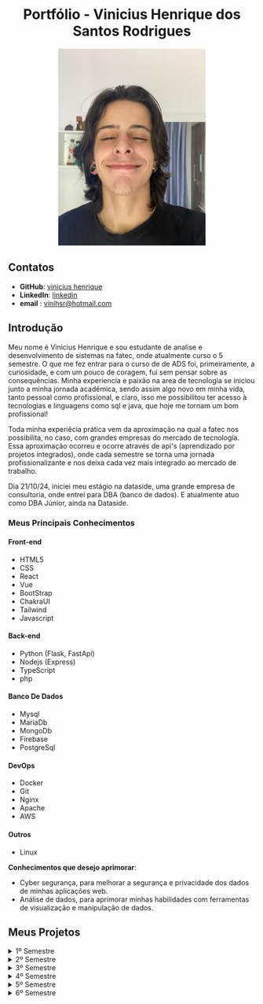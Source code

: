 <h1 align="center">Portfólio - Vinicius Henrique dos Santos Rodrigues</h1>

<div align="center">


<img src="./imagens/Imagem colada.png" alt="Foto de Vinicius" width="300" height="400">
</div>

## Contatos

- **GitHub**: [vinicius henrique](https://github.com/vinihsr)
- **LinkedIn**: [linkedin](https://www.linkedin.com/in/vinicius-henrique-1a016524a/)
- **email** : [vinihsr@hotmail.com](vinihsr@hotmail.com)


## Introdução

Meu nome é Vinicius Henrique e sou estudante de analise e desenvolvimento de sistemas na fatec, onde atualmente curso o 5 semestre. O que me fez entrar para o curso de de ADS foi, primeiramente, a curiosidade, e com um pouco de coragem, fui sem pensar sobre as consequências. Minha experiencia e paixão na area de tecnologia se iniciou junto a minha jornada acadêmica, sendo assim algo novo em minha vida, tanto pessoal como profissional, e claro, isso me possibilitou ter acesso à tecnologias e linguagens como sql e java, que hoje me tornam um bom profissional!

Toda minha experiêcia prática vem da aproximação na qual a fatec nos possibilita, no caso, com grandes empresas do mercado de tecnologia. Essa aproximação ocorreu e ocorre através de api's (aprendizado por projetos integrados), onde cada semestre se torna uma jornada profissionalizante e nos deixa cada vez mais integrado ao mercado de trabalho.

Dia 21/10/24, iniciei meu estágio na dataside, uma grande empresa de consultoria, onde entrei para DBA (banco de dados). E atualmente atuo como DBA Júnior, ainda na Dataside.

### Meus Principais Conhecimentos
#### Front-end
- HTML5
- CSS
- React
- Vue
- BootStrap
- ChakraUI
- Tailwind
- Javascript

#### Back-end
- Python (Flask, FastApi)
- Nodejs (Express)
- TypeScript 
- php

#### Banco De Dados
- Mysql
- MariaDb
- MongoDb
- Firebase
- PostgreSql

#### DevOps
- Docker
- Git
- Nginx
- Apache
- AWS

#### Outros
- Linux


**Conhecimentos que desejo aprimorar**:
- Cyber segurança, para melhorar a segurança e privacidade dos dados de minhas aplicações web.
- Análise de dados, para aprimorar minhas habilidades com ferramentas de visualização e manipulação de dados.


## Meus Projetos
<details>
<summary>1º Semestre</summary>
</br>

**Data:** *Agosto/2022*</br>
**Empresa:** *FATEC São José dos Campos - SP*</br>
**Professor reponsável:**
Jean Carlos Lourenço Costa

- **Problemática:** Um ambiente academico onde contem inumeros laboratórios precisa de uma forma de saber quais computadores estão com a execução debilitada, saber quais os problemas, e o tecnico precisa informar quais computadores estão em manutenção, quais ja estão restaurados, tudo isso de uma forma visual e fluida.</br>

- **Desafio:** Realizar a identificação de falhas nos equipamentos dos laboratórios de informática da FATEC-SJC, visando a abertura de solicitações internas para que as devidas correções sejam aplicadas de forma ágil e eficaz.</br>

- **Solução:** Para resolver o problema sugerido, criamos uma aplicação web que mapea os laboratórios e facilita a abertura de chamados para o tecnico, e tambem possibilita a vizualização rapida do tecnico para saber quais maquinas estão em cada sala, e tambem seu estado, podendo ser personalizado</br>

**Para mais informações**:
[mirageGroup](https://github.com/MirageGroup/API_MirageGroup)</br></br>

<div align="center">
<img src="/imagens/mvp-sprint4.gif" alt="aplicação rodando" width="600" height="450">
</div>

### Tecnologias Utilizadas

| Nome         | Descrição                                                               |
|----------------|-------------------------------------------------------------------------|
| HTML5 & CSS     | Utilizados para criar uma interface web intuitiva e responsiva, que facilita a navegação e uso da aplicação pelos técnicos. |
| JavaScript         |  Responsável por tornar a aplicação interativa, oferecendo funcionalidades dinâmicas como o drag and drop para reorganizar os computadores. |
| Flask          | Utilizado no backend para gerenciamento das requisições, integração com o banco de dados e execução das funcionalidades principais da aplicação. |
| MySQL   | Banco de dados utilizado para armazenar todas as informações sobre os chamados técnicos, o estado das máquinas e o histórico de manutenção. |
| AWS       | Plataforma na nuvem que hospeda a aplicação, garantindo sua escalabilidade e segurança. |
---

### Contribuições Pessoais

Minhas principais contribuições no projeto foram:

- Criei diversas telas da aplicação, incluindo a tela home, e foquei na estilização completa, priorizando a responsividade para diferentes dispositivos. Isso garantiu uma experiência consistente e adaptada a smartphones, tablets e desktops. O trabalho também influenciou a estrutura dos laboratórios, alinhando o design e a funcionalidade aos objetivos finais do projeto.
- Contribuí para a documentação dos laboratórios, detalhando suas funcionalidades e características para facilitar o entendimento e uso. Esse mapeamento foi essencial para implementar um sistema de drag-and-drop eficiente, otimizando a organização e gestão dinâmica dos laboratórios.
---

### Hard Skills

- **HTML5**: Desenvolvimento de interfaces web de forma estruturada. Proeficiência: 10/10
- **CSS**: Estilização avançada de elementos com foco em responsividade e usabilidade. Proeficiência: 10/10
- **JavaScript**: Criação de interatividade e funcionalidades dinâmicas na aplicação. Proeficiência: 4/10
- **Flask**: Implementação de rotas e APIs para comunicação entre o frontend e o backend. Proeficiência: 5/10
- **MySQL**: Gerenciamento de banco de dados relacional com consultas e manipulação de dados. Proeficiência: 6/10
- **AWS**: Implementação de soluções escaláveis na nuvem. Proeficiência: 4/10
---

### Soft Skills

- **Comunicação**: Realizei reuniões frequentes com a equipe para alinhar expectativas, discutir o desenvolvimento das telas e ajustar a organização dos laboratórios. Garanti que todos estivessem sincronizados, promovendo um ambiente de troca de ideias e resolução ágil de problemas.
- **Trabalho em equipe**: Contribuí de forma colaborativa no desenvolvimento das telas e na documentação dos laboratórios, agregando valor às entregas do time. Essa parceria foi essencial para alinhar as diferentes partes do sistema e atingir os objetivos do projeto.
- **Gestão de tempo**: Priorizei tarefas importantes, como o desenvolvimento das telas e o mapeamento dos laboratórios, para entregá-las no prazo. Meu planejamento garantiu a conclusão das funcionalidades críticas sem atrasos e alinhada ao cronograma Scrum.

</details>


<details>
<summary>2º Semestre</summary>
</br>

**Data:** *Fevereiro/2023*</br>
**Empresa:** *FATEC São José dos Campos - SP*</br>
**Professor reponsável:**
Cláudio Etelvino de Lima
  
- **Problemática:** Um professor enfrentava um problema no gerenciamento de turmas e alunos nas atividades escolares. O portal disponibilizado era limitado e instável, tornando desafiador para o professor acompanhar o desempenho dos alunos de forma eficiente, afetando a organização e o acompanhamento do ensino.</br>

- **Desafio:** O desafio proposto envolvia a necessidade de disponibilizar ao professor um aplicativo desktop em Java, que permitisse o gerenciamento eficiente das turmas e alunos de uma escola.</br>

- **Solução:** Para resolver o problema sugerido, criamos uma aplicação desktop intuitiva que realiza tudo que um professor precisa para gerenciar, tais como alunos, atividades e notas e tambem possibilita a vizualização de estatisticas baseadas nisso.</br>

**Para mais informações**:
[mirageGroup](https://github.com/MirageGroup/API_MirageGroup_2sem)</br></br>
  
![Untitled](https://github.com/MirageGroup/API_MirageGroup_2sem/assets/56747051/0679c30b-f9d5-464e-81de-0c84bfbf7ad9)

### Tecnologias Utilizadas

| Nome         | Descrição                                                               |
|----------------|-------------------------------------------------------------------------|
| Java           | Linguagem utilizada para criar a lógica por trás de todo o sistema desktop. |
| Java Swing     | Responsável por criar as interfaces gráficas e torná-la viável para uso interativo. |
| MySQL          | Banco de dados utilizado para armazenar todas as informações sobre os alunos e burocracias escolares. |
---

### Contribuições Pessoais

Minhas principais contribuições no projeto foram:

- Contribuí no protótipo e no desenvolvimento da interface, inicialmente utilizando JavaFX. Na segunda sprint, a transição para Java Swing trouxe o desafio de adaptar o design, priorizando a funcionalidade sobre a estilização. Esse foco garantiu que a interface atendesse às necessidades do projeto.
- Ajudei na construção da lógica da base estatística, definindo parâmetros essenciais para sua funcionalidade. Meu trabalho assegurou que a estrutura de dados fosse precisa e eficiente, possibilitando análises consistentes e alinhadas aos objetivos do sistema.
---

### Hard Skills

- **Java**: Desenvolvimento da lógica orientada a objetos. Proeficiência: 6/10
- **Java Swing**: Estilização e criação de componentes para interface. Proeficiência: 9/10
- **MySql**: Criação de um banco de dados relacional. Proeficiência: 7/10
---

### Soft Skills

- **Comunicação**: Realizei reuniões constantes com a equipe para alinhar expectativas e solucionar problemas, como erros de compilação e desafios nas entregas. Essa interação garantiu que o trabalho fluísse de forma eficaz e colaborativa.
- **Trabalho em equipe**: Colaborei ativamente com o time, assegurando clareza e eficiência nas entregas. Essa integração foi fundamental para superar desafios e cumprir os objetivos do projeto de forma alinhada.
- **Gestão de tempo**: Priorizei as tarefas críticas, como a interface e a lógica estatística, para garantir que fossem entregues no prazo estipulado. Meu planejamento contribuiu para o cumprimento do cronograma Scrum.
- **Proatividade**: Assumi a liderança no desenvolvimento da interface e me aprofundei no tema para apoiar o time até a conclusão do projeto. Minha iniciativa foi essencial para a evolução do trabalho coletivo.

</details>


<details>
<summary>3º Semestre</summary>
</br>

**Data:** *Agosto/2023*</br>
**Empresa:** *IONIC HEALTH: é uma empresa especializada em inovação e transformação digital que traz soluções que automatizam, monitoram e teleoperam desde equipamentos de engenharia clínica até laudos e exames.*</br>
**Professor reponsável:**
Cláudio Etelvino de Lima
  
- **Problemática:** A Ionic Health apresentava dificuldades para rastrear e gerenciar suas atividades de forma eficiente, portanto, precisava de uma plataforma que organizasse e documentasse os processos regulatórios da empresa.</br>

- **Desafio:** O desafio proposto envolvia a necessidade de disponibilizar uma plataforma web unificada que permitisse à empresa gerenciar, monitorar e documentar cada etapa de seus processos regulatórios.</br>

- **Solução:** Para resolver o problema sugerido, a plataforma web foi criada pensando na facilidade e dinamicidade desses processos burocráticos empresariais. Imaginando a dificuldade de alguns funcionários ao precisar usar um sistema complexo, o foco se manteve na experiência desse usuário para otimizar o rendimento.</br>

**Para mais informações**:
[mirageGroup](https://github.com/MirageGroup/API_MirageGroup_3sem)</br></br>
  
[<img src="https://img.youtube.com/vi/lc2X6gtJVtY/maxresdefault.jpg" width="600" height="400" />](https://youtu.be/lc2X6gtJVtY)

### Tecnologias Utilizadas

| Nome           | Descrição                                                               |
|----------------|-------------------------------------------------------------------------|
| Typescript     | Linguagem utilizada para desenvolver a aplicação. |
| NodeJs         | Responsável por criar o servidor e como ambiente de execução. |
| MySQL          | Banco de dados utilizado para armazenar todas as informações sobre as evidências, usuários e processos. |
| React          | Biblioteca de javascript para estilizar e componentizar a interface. |
---

### Contribuições Pessoais

Minhas principais contribuições no projeto foram:


- Contribuí ativamente com sugestões e feedbacks que auxiliaram na tomada de decisões do time de desenvolvimento. Meu apoio foi fundamental para alinhar as estratégias do projeto e resolver desafios técnicos.

- Participei da criação de telas importantes para a aplicação, incluindo contribuições específicas para a construção da tela home, por exemplo a tela de login. Meu trabalho ajudou a estruturar a interface e a melhorar a usabilidade do sistema.

---

### Hard Skills

- **NodeJs**: Framework para backend. Proeficiência: 6/10
- **Typescript**: Linguagem de desenvolvimento. Proeficiência: 5/10
- **MySql**: Criação de um banco de dados relacional. Proeficiência: 8/10
- **React**: Biblioteca de javascript. Proeficiência: 6/10

---

### Soft Skills

- **Gestão de tempo**: Embora tenha tentado aplicar técnicas de priorização, enfrentei dificuldades em manter o foco nas tarefas críticas, o que resultou em alguns atrasos. Ajustei as prioridades conforme necessário, mas a equipe ainda teve desafios para cumprir os prazos estabelecidos.
  
- **Resolução de problemas**: Enfrentei desafios técnicos imprevistos e, embora tenha encontrado algumas soluções, não explorei alternativas eficazes o suficiente. Isso impactou o andamento do projeto, comprometendo a eficiência e a entrega dentro do cronograma.

</details>


<details>
<summary>4º Semestre</summary>
</br>

**Data:** *Feveiro/2024*</br>
**Empresa:** *SIATT: é uma empresa brasileira fundada em 2015 e localizada no Parque Tecnológico de São José dos Campos, São Paulo com foco no mercado de alta tecnologia, em especial o de defesa e aeroespacial.*</br>
**Professor reponsável:**
Fabiano Sabha Walczak
  
- **Problemática:** Lidar com equipes cada vez maiores no contexto pós-pandemia e apresentava dificuldades para coordenar o agendamento de reuniões. A falta de uma plataforma unificada para o gerenciamento das reuniões resultava em desorganização e tempo excessivo gasto em processos manuais.</br>

- **Desafio:** O desafio proposto foi desenvolver um portal que solucionasse os problemas de coordenação e agendamento de reuniões levando em consideração diferentes times, formatos (presencial, online, hibrido) e disponibilidades.</br>

- **Solução:** Para resolver o problema sugerido, a plataforma web foi pensada na facilitação de agendamentos e execução de reuniões dentro de uma aplicação já definida à empresa, mantendo os usuários mais integrados aos processos e com uma melhor visualização.</br></br>

**GitHub:** [mirageGroup](https://github.com/MirageGroup/API_MirageGroup_4sem)</br></br>
  
### Tecnologias Utilizadas

| Nome           | Descrição                                                               |
|----------------|-------------------------------------------------------------------------|
| Typescript     | Linguagem utilizada para desenvolver a aplicação.                       |
| NodeJs         | Responsável por criar o servidor e como ambiente de execução. |
| MySQL          | Banco de dados utilizado para armazenar todas as informações sobre os usuários e histórico de reuniões. |
| React          | Biblioteca de javascript para estilizar e componentizar a interface. |
  
---

### Contribuições Pessoais

Minhas principais contribuições no projeto foram:

- Contribuí na criação do protótipo, trazendo ideias para o desenvolvimento do produto. Auxiliei na definição do MVP e na separação das tasks, garantindo que o projeto fosse estruturado e que as prioridades estivessem claras desde o início.
- Participei da criação e estilização de algumas telas, como a tela de cadastro de reuniões. Meu trabalho focou em garantir que as interfaces fossem funcionais e visualmente atraentes, melhorando a experiência do usuário.

---

### Hard Skills

- **NodeJs**: Framework para backend. Proeficiência: 8/10
- **Typescript**: Linguagem de desenvolvimento. Proeficiência: 6/10
- **MySql**: Criação de um banco de dados relacional. Proeficiência: 9/10
- **React**: Biblioteca de javascript. Proeficiência: 9/10

---

### Soft Skills

- **Comunicação**: Durante o projeto, conduzi reuniões com a equipe, mas identifiquei falhas na clareza da comunicação, o que causou desalinhamentos. Busquei melhorar a clareza das diretrizes e abrir espaço para feedbacks, ajustando a abordagem conforme necessário.
- **Gestão de tempo**: Utilizei técnicas como a matriz de Eisenhower para priorizar tarefas, mas enfrentei dificuldades em focar nas atividades críticas, resultando em atrasos. Ajustei a organização da equipe e reavaliei as prioridades para minimizar os impactos.
- **Resolução de problemas** – Identifiquei desafios técnicos inesperados e, embora tenha resolvido a maioria com soluções adequadas, percebo que poderia ter sido mais eficiente ao buscar ajuda ou explorar alternativas. Isso teria acelerado o processo de resolução.
- **Adaptabilidade**: Durante o projeto, enfrentei mudanças inesperadas nos requisitos e, inicialmente, tive dificuldades para me adaptar rapidamente, o que afetou o ritmo do desenvolvimento. Com o tempo, procurei ajustar a abordagem e adaptar a equipe às novas demandas, embora o impacto já tivesse sido sentido nas entregas.

</details>


<details>
<summary>5º Semestre</summary>
</br>

**Data:** *Agosto/2024*</br>
**Empresa:** *KERSYS: É uma empresa brasileira de desenvolvimento de softwares de gestão para a áreas florestais e do agronegócio.*</br>
**Professor reponsável:**
Jean Carlos Lourenço Costa
  
- **Problemática:** O problema apresentado pelo cliente envolvia a dificuldade dos produtores rurais para monitorar as condições climáticas de suas áreas de cultivo e acompanhar as mudanças climáticas que afetavam diretamente a produtividade agrícola.</br>

- **Desafio:** O desafio consistia em desenvolver uma solução para monitoramento climático em áreas de cultivo, onde o cliente precisava visualizar informações sobre a variação de clima em tempo real, com notificações para condições extremas que poderiam afetar a lavoura.</br>

- **Solução:** A solução foi um plataforma mobile voltada para o gerenciamento de pontos referenciados  geograficamente, com foco em cultivos ou áreas específicas. Oferece funcionalidades completas, como cadastro e autenticação de usuários, mapeamento e registro de coordenadas, histórico de dados em um dashboard, e personalização do perfil do usuário. Além disso, conta com notificações para manter os usuários atualizados em tempo real. A interface intuitiva visa facilitar o uso, promovendo eficiência e organização.</br>

**Para mais informações**:
[mirageGroup](https://github.com/MirageGroup/API_MirageGroup_5sem)</br></br>

<div align="center">
<img src="/imagens/gif-api-5.gif" alt="aplicação rodando" width="400" height=800">
</div>
  
### Tecnologias Utilizadas
 
| Nome         | Descrição                                                                 |
|----------------|-------------------------------------------------------------------------|
| Typescript     | Linguagem utilizada para desenvolver a aplicação.                       |
| NodeJs         | Responsável por criar o servidor e como ambiente de execução.           |
| MySQL          | Banco de dados utilizado para armazenar todas as informações sensíveis. |
| React Native   | Estrutura de software para desenvolver aplicativos móveis (mobile).     |
| Firebase       | Banco de dados não relacional, para dados específicos.                  |
| Android Studio | IDE utilizada para emular, testar e criar aplicativos android.          |
  
---

### Contribuições Pessoais (Papel: Scrum master)

Minhas principais contribuições no projeto foram:

- Gerenciei as tasks do time, utilizando o JIRA Software para organizar, priorizar e acompanhar o progresso das atividades. Minha função foi manter todos focados nas entregas e assegurar que os prazos fossem cumpridos. Trabalhei para resolver obstáculos de forma rápida, ajustando as prioridades conforme necessário. O uso do JIRA permitiu uma visão clara do andamento do projeto, facilitando a comunicação e a colaboração. Além disso, garanti que as responsabilidades fossem bem distribuídas para otimizar o fluxo de trabalho. Essa gestão foi essencial para a conclusão bem-sucedida do projeto dentro do prazo.

---

### Hard Skills

- **Jira**: Software para gerenciamento de projetos. Proeficiência: 9/10

---

### Soft Skills

- **Comunicação**: Conduzi reuniões com a equipe, conseguindo manter o foco do projeto mesmo com a falta de atenção de alguns membros. Busquei garantir que o time tivesse um direcionamento confortável, evitando que os problemas se acumulassem e afetassem o progresso.
- **Gestão de tempo**: Tive dificuldades em manter o time focado nas tarefas críticas, o que resultou em alguns atrasos. Reavaliei constantemente as prioridades e ajustei a organização do time para que as tasks no JIRA estivessem atualizadas e alinhadas com a realidade do projeto.
- **Resolução de problemas** – Procurando melhorar a interação com o time de desenvolvimento e o P.O., trabalhei para identificar e resolver problemas, tanto os existentes quanto os potenciais. Essa aproximação ajudou a evitar bloqueios e a manter o fluxo de trabalho sem grandes restrições.

</details>


<details>
<summary>6º Semestre</summary>
</br>

**Data:** *Fevereiro/2025*</br>
**Empresa:** *DOM ROCK: É uma empresa de tecnologia para alta produtividade e agilidade nas decisões operacionais e estratégicas das organizações através da poderosa combinação de algoritmos de inteligência artificial, modelos complexos e arquitetura de datalake.*</br>
**Professor reponsável:**
Eduardo Sakaue

- **Problemática:**
Cuidadores de pessoas com Alzheimer frequentemente enfrentam desafios na tomada de decisões e na obtenção de informações confiáveis e específicas sobre o cuidado diário, principalmente em situações emergenciais ou pouco abordadas nos materiais convencionais. Desafio: Desenvolver uma solução tecnológica baseada em inteligência artificial que ofereça suporte informativo e personalizado a cuidadores, com embasamento científico confiável.</br>

- **Desafio:**
O desafio da Dom Rock consiste em criar uma aplicação web para avaliação de respostas de LLMs, visando aprimorar o retreinamento desses modelos por meio de feedback humano. A aplicação deve permitir o envio de um prompt para dois LLMs via API simultaneamente, apresentar as duas respostas obtidas e permitir que o usuário avalie cada resposta e compare-as, justificando qual foi a melhor. Todas essas informações deverão ser gravadas em um banco de dados para futuros retreinamentos dos LLMs.</br>

- **Solução:**
A solução na qual o time chegou foi um plataforma com uma interface para conversa (chat) com dois LLMs em simultâneo, além da funcionalidade de avaliação de cada resposta e uma tela de dashboard onde são apresentados os gráficos de comparativo entre modelos e de tempo de resposta de cada modelo.</br>

**Para mais informações**:
[mirageGroup](https://github.com/MirageGroup/API_MirageGroup_6_Semestre)</br></br>

<div align="center">
<img src="/imagens/api_6.gif" alt="aplicação rodando" width="800" height=400">
</div>
  
### Tecnologias Utilizadas

| Nome         | Descrição                                                               |
|--------------|-------------------------------------------------------------------------|
| Vue.js       | Framework progressivo para a construção de interfaces de usuário. |
| Spring Boot  | Framework para facilitar a criação de aplicações Java autônomas e baseadas em microserviços. |
| Python       | Linguagem de programação de alto nível, amplamente usada para desenvolvimento web, análise de dados e inteligência artificial. |
| FastAPI      | Moderno framework web para a construção de APIs com Python, baseado em tipos padrão do Python. |
| LangChain    | Framework para o desenvolvimento de aplicações alimentadas por grandes modelos de linguagem (LLMs). |
| Groq         | Plataforma de inferência para LLMs que oferece desempenho de baixa latência. |
| Qwen         | Família de modelos de linguagem grandes de código aberto, desenvolvidos pelo Alibaba Cloud. |
| DeepSeek     | Modelos de linguagem grandes de código aberto para uma variedade de tarefas. |
| MongoDB      | Banco de dados NoSQL orientado a documentos, projetado para escalabilidade e agilidade no desenvolvimento. |
| ChromaDB     | Banco de dados de vetores de código aberto, ideal para aplicações de IA. |
  
---

### Contribuições Pessoais (Papel: Desenvolvedor)

- Defini e esquematizei, junto ao time de desenvolvedores, o banco de dados não relacional que iriamos utilizar e como seria definido as collections em relação ao fluxo da aplicação e como isso iria sofrer mudanças com o decorrer da aplicação, principalmente em relação a implementação do RLHF.

- Implementação da funcionalidade de Streaming Response para lidar com as LLM’s, porque vimos que a apresentação dinâmica dos dados reproduzidos pelas LLM's demonstraria ao usuário mais fluídez a essa interação.

- Defini também as rotas condizentes com o RLHF e para uso dos gráficos do frontend, pois após a implementação do RLHF vimos que precisaríamos definir novas rotas para que os dados chegassem até o gráfico de desempenho.
---

### Hard Skills

- Integração com APIs de modelos de IA. Proeficiência: 7/10

- Desenvolvimento com Spring Boot e Vue.js. Proeficiência: 8/10

- Uso de banco de dados MongoDB. Proeficiência: 9/10
---

### Soft Skills

- **Resolução de Problemas**: Demonstrei forte capacidade ao esquematizar e definir o MongoDB, tomando decisões sobre o modelo de dados para escalabilidade. Na implementação do Streaming Response para LLMs, solucionei desafios de latência e otimização, e na definição de rotas API para RLHF e frontend, preveni bloqueios e acelerei integrações.

- **Organização Técnica**: Minha experiência em organização se traduziu na esquematização do MongoDB, garantindo uma estrutura de dados robusta para futuras expansões. A implementação do Streaming Response exigiu um planejamento cuidadoso do escopo técnico, assegurando performance e entrega eficiente.

- **Colaboração e Comunicação Técnica** – Facilitei a comunicação entre equipes ao definir as rotas API para RLHF e gráficos do frontend, traduzindo requisitos de negócio em especificações técnicas claras. Essa colaboração ativa alinhou expectativas e minimizou mal-entendidos, mantendo o foco do projeto. 

</details>
